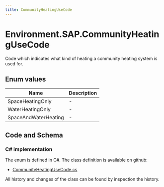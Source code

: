 ```yaml
---
title: CommunityHeatingUseCode
---
```


# Environment.SAP.CommunityHeatingUseCode

Code which indicates what kind of heating a community heating system is used for.

## Enum values

| Name            | Description                                                    |
|-----------------|----------------------------------------------------------------|
| SpaceHeatingOnly |  -  |
| WaterHeatingOnly |  -  |
| SpaceAndWaterHeating |  -  |


## Code and Schema

### C# implementation

The enum is defined in C#. The class definition is available on github:

- [CommunityHeatingUseCode.cs](https://github.com/BHoM/SAP_Toolkit/blob/develop/SAP_oM/Enums/CommunityHeatingUseCode.cs)

All history and changes of the class can be found by inspection the history.
